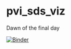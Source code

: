 # pvi_sds_viz
Dawn of the final day

[![Binder](https://mybinder.org/badge_logo.svg)](https://mybinder.org/v2/gh/crgl/pvi_sds_viz/HEAD)
